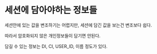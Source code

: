 # 세션에 담아야하는 정보들

세션안에 있는 값을 변조하기는 어렵지만, 세션에 담긴 값을 보는건 변조보다 쉽다.

따라서 암호화되지 않은 개인정보들이 담기면 안된다.

담길 수 있는 정보는 DI, CI, USER_ID, 이름 정도가 있다.
